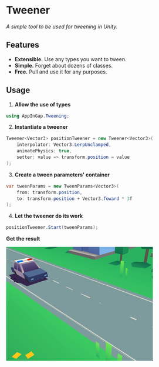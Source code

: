 # Tweener

*A simple tool to be used for tweening in Unity.*

## Features

- **Extensible.** Use any types you want to tween. 
- **Simple.** Forget about dozens of classes.
- **Free.** Pull and use it for any purposes.

## Usage

1. **Allow the use of types**

```csharp
using AppInGap.Tweening;
```

2. **Instantiate a tweener**

```csharp
Tweener<Vector3> positionTweener = new Tweener<Vector3>(
	interpolator: Vector3.LerpUnclamped,
	animatePhysics: true,
	setter: value => transform.position = value
);
```

3. **Create a tween parameters' container**

```csharp
var tweenParams = new TweenParams<Vector3>(
	from: transform.position,
	to: transform.position + Vector3.foward * 3f
);
```

4. **Let the tweener do its work**

```csharp
positionTweener.Start(tweenParams);
```

**Get the result**

![Usage result demonstration](./README/UsageExample.gif)